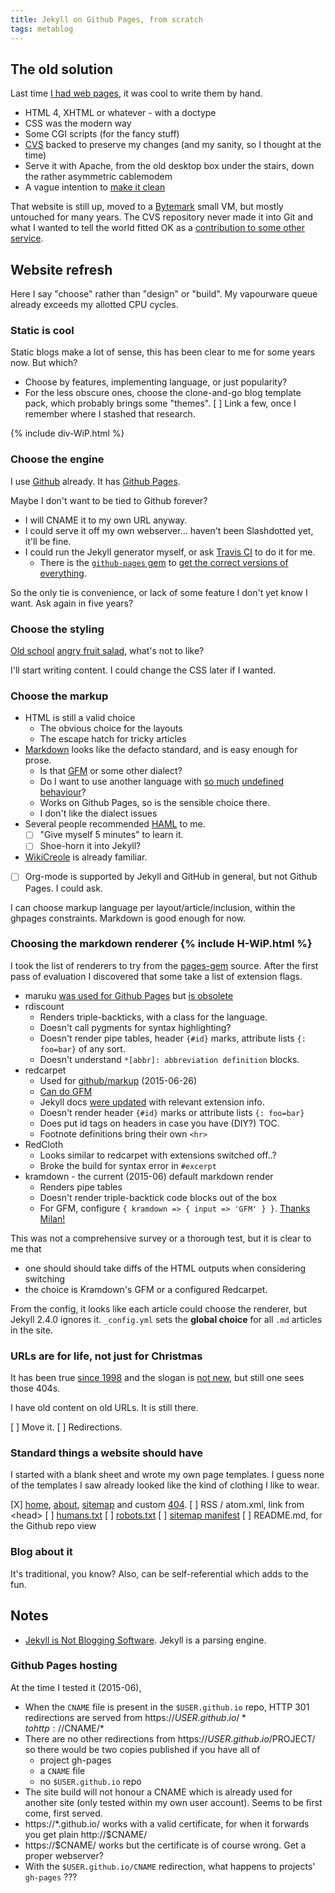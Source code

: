 ```yaml
---
title: Jekyll on Github Pages, from scratch
tags: metablog
---
```

## The old solution

Last time [I had web pages](http://www.t8o.org/~mca1001/), it was cool to write them by hand.

* HTML 4, XHTML or whatever - with a doctype
* CSS was the modern way
* Some CGI scripts (for the fancy stuff)
* [CVS](https://en.wikipedia.org/wiki/Concurrent_Versions_System) backed to preserve my changes (and my sanity, so I thought at the time)
* Serve it with Apache, from the old desktop box under the stairs, down the rather asymmetric cablemodem
* A vague intention to [make it clean](https://validator.w3.org/)

That website is still up, moved to a [Bytemark](https://www.bytemark.co.uk/) small VM, but mostly untouched for many years.  The CVS repository never made it into Git and what I wanted to tell the world fitted OK as a [contribution to some other service](/about.html).

## Website refresh

Here I say "choose" rather than "design" or "build".  My vapourware queue already exceeds my allotted CPU cycles.

### Static is cool

Static blogs make a lot of sense, this has been clear to me for some years now.  But which?

* Choose by features, implementing language, or just popularity?
* For the less obscure ones, choose the clone-and-go blog template pack, which probably brings some "themes".
[ ] Link a few, once I remember where I stashed that research.

{% include div-WiP.html %}

### Choose the engine

I use [Github](https://github.com) already.  It has [Github Pages](https://pages.github.com/).

Maybe I don't want to be tied to Github forever?

* I will CNAME it to my own URL anyway.
* I could serve it off my own webserver...  haven't been Slashdotted yet, it'll be fine.
* I could run the Jekyll generator myself, or ask [Travis CI](https://travis-ci.com/) to do it for me.
	* There is the [`github-pages` gem](https://github.com/github/pages-gem#list-dependency-versions) to [get the correct versions of everything](http://jekyllrb.com/docs/github-pages/#deploying-jekyll-to-github-pages).

So the only tie is convenience, or lack of some feature I don't yet know I want.  Ask again in five years?

### Choose the styling

[Old school](https://en.wikipedia.org/wiki/Old_school#Computers_and_gaming)
[angry fruit salad](http://www.catb.org/jargon/html/A/angry-fruit-salad.html),
what's not to like?

I'll start writing content.  I could change the CSS later if I wanted.

### Choose the markup

* HTML is still a valid choice
	* The obvious choice for the layouts
	* The escape hatch for tricky articles
* [Markdown](http://daringfireball.net/projects/markdown/) looks like the defacto standard, and is easy enough for prose.
	* Is that [GFM](https://help.github.com/articles/github-flavored-markdown/) or some other dialect?
	* Do I want to use another language with [so much](http://www.adamhyde.net/whats-wrong-with-markdown/) [undefined behaviour](http://www.wilfred.me.uk/blog/2012/07/30/why-markdown-is-not-my-favourite-language/)?
	* Works on Github Pages, so is the sensible choice there.
	* I don't like the dialect issues
* Several people recommended [HAML](http://haml.info/) to me.
	* [ ] "Give myself 5 minutes" to learn it.
	* [ ] Shoe-horn it into Jekyll?
* [WikiCreole](http://www.wikicreole.org/wiki/Implementation) is already familiar.
* [ ] Org-mode is supported by Jekyll and GitHub in general, but not Github Pages.  I could ask.

I can choose markup language per layout/article/inclusion, within the ghpages constraints.  Markdown is good enough for now.

### Choosing the markdown renderer {% include H-WiP.html %}

I took the list of renderers to try from the [pages-gem](https://github.com/github/pages-gem/blob/master/lib/github-pages.rb) source.  After the first pass of evaluation I discovered that some take a list of extension flags.

* maruku [was used for Github Pages](https://help.github.com/articles/migrating-your-pages-site-from-maruku/) but [is obsolete](http://benhollis.net/blog/2013/10/20/maruku-is-obsolete/)
* rdiscount
	* Renders triple-backticks, with a class for the language.
	* Doesn't call pygments for syntax highlighting?
	* Doesn't render pipe tables, header `{#id}` marks, attribute lists `{: foo=bar}` of any sort.
	* Doesn't understand `*[abbr]: abbreviation definition` blocks.
* redcarpet
	* Used for [github/markup](https://github.com/github/markup#markups) (2015-06-26)
	* [Can do GFM](http://stackoverflow.com/questions/13464590/github-flavored-markdown-and-pygments-highlighting-in-jekyll)
	* Jekyll docs [were updated](https://github.com/jekyll/jekyll/pull/1418) with relevant extension info.
	* Doesn't render header `{#id}` marks or attribute lists `{: foo=bar}`
	* Does put id tags on headers in case you have (DIY?) TOC.
	* Footnote definitions bring their own `<hr>`
* RedCloth
	* Looks similar to redcarpet with extensions switched off..?
	* Broke the build for syntax error in `#excerpt`
* kramdown - the current (2015-06) default markdown render
	* Renders pipe tables
	* Doesn't render triple-backtick code blocks out of the box
	* For GFM, configure `{ kramdown => { input => 'GFM' } }`.  [Thanks Milan!](http://milanaryal.com/2015/writing-on-github-pages-and-jekyll-using-markdown/#for-kramdown-markdown)

This was not a comprehensive survey or a thorough test, but it is clear to me that

* one should should take diffs of the HTML outputs when considering switching
* the choice is Kramdown's GFM or a configured Redcarpet.

From the config, it looks like each article could choose the renderer, but Jekyll 2.4.0 ignores it.  `_config.yml` sets the **global choice** for all `.md` articles in the site.

### URLs are for life, not just for Christmas

It has been true [since 1998](http://www.w3.org/Provider/Style/URI.html)
and the slogan is [not new](https://oracle-base.com/blog/2015/05/25/writing-tips-a-url-is-for-life-not-just-for-christmas/),
but still one sees those 404s.

I have old content on old URLs.  It is still there.

[ ] Move it.
[ ] Redirections.

### Standard things a website should have

I started with a blank sheet and wrote my own page templates.  I guess
none of the templates I saw already looked like the kind of clothing I
like to wear.

[X] [home](/index.html), [about](/about.html), [sitemap](/sitemap.html) and custom [404](/404.html).
[ ] RSS / atom.xml, link from &lt;head>
[ ] [humans.txt](http://humanstxt.org/)
[ ] [robots.txt](http://www.robotstxt.org/)
[ ] [sitemap manifest](https://en.wikipedia.org/wiki/Sitemaps)
[ ] README.md, for the Github repo view

### Blog about it

It's traditional, you know?  Also, can be self-referential which adds to the fun.

## Notes

* [Jekyll is Not Blogging Software](http://jekyllbootstrap.com/lessons/jekyll-introduction.html#toc_3).  Jekyll is a parsing engine.

### Github Pages hosting
At the time I tested it (2015-06),

* When the `CNAME` file is present in the `$USER.github.io` repo, HTTP 301 redirections are served from https://$USER.github.io/* to http://$CNAME/*
* There are no other redirections from https://$USER.github.io/$PROJECT/ so there would be two copies published if you have all of
	* project gh-pages
	* a `CNAME` file
	* no `$USER.github.io` repo
* The site build will not honour a CNAME which is already used for another site (only tested within my own user account).  Seems to be first come, first served.
* https://*.github.io/ works with a valid certificate, for when it forwards you get plain http://$CNAME/
* https://$CNAME/ works but the certificate is of course wrong.  Get a proper webserver?
* With the `$USER.github.io/CNAME` redirection, what happens to projects' `gh-pages` ???
